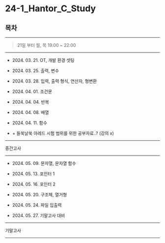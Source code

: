 # 24-1_Hantor_C_Study

## 목차

---

> 21일 부터 월, 목 19:00 ~ 22:00

---

- 2024\. 03. 21.  OT, 개발 환경 셋팅
  
- 2024\. 03. 25.  출력, 변수
  
- 2024\. 03. 28.  입력, 출력 형식, 연산자, 형변환
  
- 2024\. 04. 01.  조건문
  
- 2024\. 04. 04.  반복
  
- 2024\. 04. 08.  배열
  
- 2024\. 04. 11.  함수
  
- \+ 들쑥날쑥 야레드 시험 범위를 위한 공부자료..? (강의 x)

---

중간고사

---

- 2024\. 05. 09.  문자열, 문자열 함수

- 2024\. 05. 13.  포인터 1
  
- 2024\. 05. 16.  포인터 2
  
- 2024\. 05. 20.  구조체, 열거형
  
- 2024\. 05. 24.  파일 입출력

- 2024\. 05. 27.  기말고사 대비

---

기말고사

---
